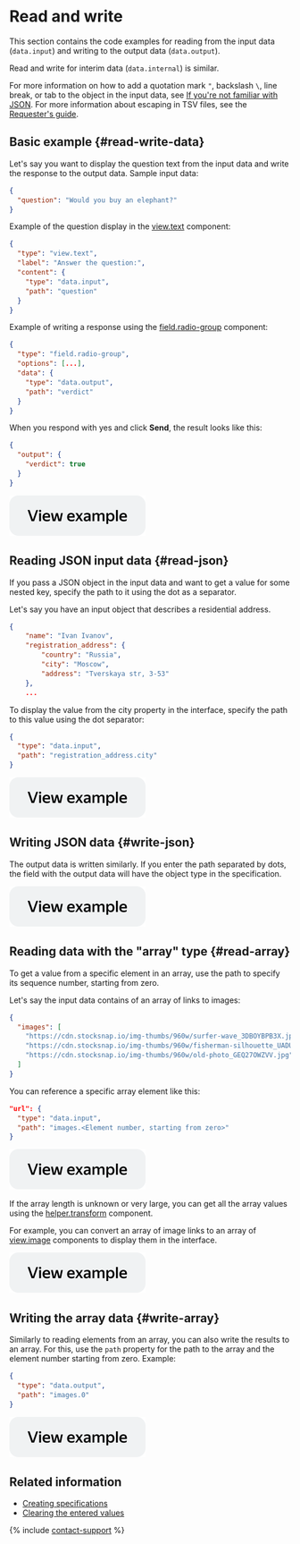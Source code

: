 # Read and write

This section contains the code examples for reading from the input data (`data.input`) and writing to the output data (`data.output`).

Read and write for interim data (`data.internal`) is similar.

For more information on how to add a quotation mark `"`, backslash `\`, line break, or tab to the object in the input data, see [If you're not familiar with JSON](../quickstart.md). For more information about escaping in TSV files, see the [Requester's guide](../../guide/concepts/pool_csv.md).

## Basic example {#read-write-data}

Let's say you want to display the question text from the input data and write the response to the output data. Sample input data:
```json
{
  "question": "Would you buy an elephant?"
}
```
Example of the question display in the [view.text](../reference/view.text.md) component:
```json
{
  "type": "view.text",
  "label": "Answer the question:",
  "content": {
    "type": "data.input",
    "path": "question"
  }
}
```
Example of writing a response using the [field.radio-group](../reference/field.radio-group.md) component:
```json
{
  "type": "field.radio-group",
  "options": [...],
  "data": {
    "type": "data.output",
    "path": "verdict"
  }
}
```

When you respond with yes and click **Send**, the result looks like this:

```json
{
  "output": {
    "verdict": true
  }
}
```

[![image](../_images/buttons/view-example.svg)](https://ya.cc/t/oiZ8TkDU3YYtae)

## Reading JSON input data {#read-json}

If you pass a JSON object in the input data and want to get a value for some nested key, specify the path to it using the dot as a separator.

Let's say you have an input object that describes a residential address.
```json
{
    "name": "Ivan Ivanov",
    "registration_address": {
        "country": "Russia",
        "city": "Moscow",
        "address": "Tverskaya str, 3-53"
    },
    ...
```

To display the value from the city property in the interface, specify the path to this value using the dot separator:
```json
{
  "type": "data.input",
  "path": "registration_address.city"
}
```


[![image](../_images/buttons/view-example.svg)](https://ya.cc/t/xBraBLTb3YYty4)


## Writing JSON data {#write-json}

The output data is written similarly. If you enter the path separated by dots, the field with the output data will have the object type in the specification.


[![image](../_images/buttons/view-example.svg)](https://ya.cc/t/ZySJWPri3YYuEw)


## Reading data with the "array" type {#read-array}

To get a value from a specific element in an array, use the path to specify its sequence number, starting from zero.

Let's say the input data contains of an array of links to images:
```json
{
  "images": [
    "https://cdn.stocksnap.io/img-thumbs/960w/surfer-wave_3DBOYBPB3X.jpg",
    "https://cdn.stocksnap.io/img-thumbs/960w/fisherman-silhouette_UADULRRHEK.jpg",
    "https://cdn.stocksnap.io/img-thumbs/960w/old-photo_GEQ27OWZVV.jpg"
  ]
}
```
You can reference a specific array element like this:
```json
"url": {
  "type": "data.input",
  "path": "images.<Element number, starting from zero>"
}
```


[![image](../_images/buttons/view-example.svg)](https://ya.cc/t/VyGcHg093YYubc)


If the array length is unknown or very large, you can get all the array values using the [helper.transform](../reference/helper.transform.md) component.

For example, you can convert an array of image links to an array of [view.image](../reference/view.image.md) components to display them in the interface.


[![image](../_images/buttons/view-example.svg)](https://ya.cc/t/VyGcHg093YYubc)


## Writing the array data {#write-array}

Similarly to reading elements from an array, you can also write the results to an array. For this, use the `path` property for the path to the array and the element number starting from zero. Example:
```json
{
  "type": "data.output",
  "path": "images.0"
}
```


[![image](../_images/buttons/view-example.svg)](https://ya.cc/t/VXkQ3nK83YYvAS)

## Related information

- [Creating specifications](create-specs.md)
- [Clearing the entered values](clear-data.md)

{% include [contact-support](../_includes/contact-support.md) %}
